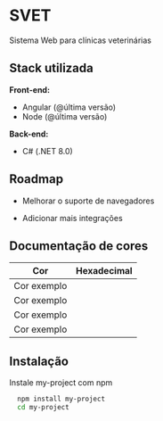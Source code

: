 
# SVET

Sistema Web para clínicas veterinárias


## Stack utilizada

**Front-end:** 
- Angular (@última versão)
- Node (@última versão)

**Back-end:** 
- C# (.NET 8.0)


## Roadmap

- Melhorar o suporte de navegadores

- Adicionar mais integrações

## Documentação de cores

| Cor               | Hexadecimal                                                |
| ----------------- | ---------------------------------------------------------------- |
| Cor exemplo       |  |
| Cor exemplo       |  |
| Cor exemplo       |  |
| Cor exemplo       |  |


## Instalação

Instale my-project com npm

```bash
  npm install my-project
  cd my-project
```
    
